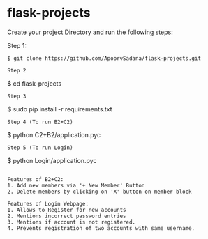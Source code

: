 # flask-projects

Create your project Directory and run the following steps:

Step 1:
```
$ git clone https://github.com/ApoorvSadana/flask-projects.git

Step 2
```
$ cd flask-projects
```
Step 3
```
$ sudo pip install -r requirements.txt
```
Step 4 (To run B2+C2)
```
$ python C2+B2/application.pyc
```
Step 5 (To run Login)
```
$ python Login/application.pyc
```

Features of B2+C2:
1. Add new members via '+ New Member' Button
2. Delete members by clicking on 'X' button on member block

Features of Login Webpage:
1. Allows to Register for new accounts
2. Mentions incorrect password entries
3. Mentions if account is not registered.
4. Prevents registration of two accounts with same username.


